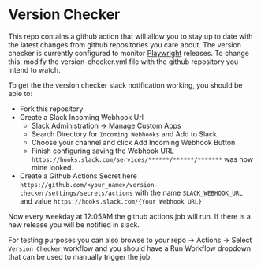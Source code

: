 # Version Checker

This repo contains a github action that will allow you to stay up to date with the latest changes from github repositories you care about. The version checker is currently configured to monitor [Playwright](https://github.com/microsoft/playwright/releases) releases. To change this, modify the version-checker.yml file with the github repository you intend to watch.

To get the the version checker slack notification working, you should be able to:

* Fork this repository
* Create a Slack Incoming Webhook Url
  * Slack Administration -> Manage Custom Apps
  * Search Directory for `Incoming Webhooks` and Add to Slack.
  * Choose your channel and click Add Incoming Webhook Button
  * Finish configuring saving the Webhook URL `https://hooks.slack.com/services/******/******/*******` was how mine looked.
* Create a Github Actions Secret here `https://github.com/<your_name>/version-checker/settings/secrets/actions` with the name `SLACK_WEBHOOK_URL` and value `https://hooks.slack.com/{Your Webhook URL}`

Now every weekday at 12:05AM the github actions job will run. If there is a new release you will be notified in slack.

For testing purposes you can also browse to your repo -> Actions -> Select `Version Checker` workflow and you should have a Run Workflow dropdown that can be used to manually trigger the job.

